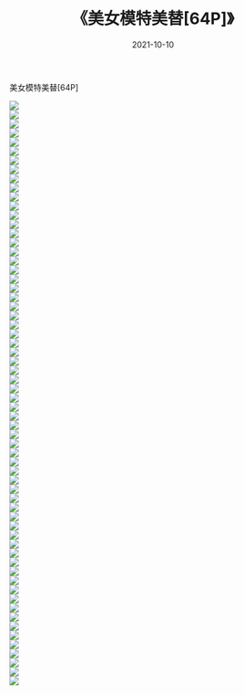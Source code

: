 ﻿---
layout: post
title:  《美女模特美替[64P]》
date:   2021-10-10
img: http://img.660000.xyz/Sharelink/性感/2021/美女模特美替[64P]/000.jpg
categories: [美女, 清纯, 唯美]
---

美女模特美替[64P]

  ![](http://img.660000.xyz/Sharelink/性感/2021/美女模特美替[64P]/001.jpg) <br> ![](http://img.660000.xyz/Sharelink/性感/2021/美女模特美替[64P]/002.jpg) <br> ![](http://img.660000.xyz/Sharelink/性感/2021/美女模特美替[64P]/003.jpg) <br> ![](http://img.660000.xyz/Sharelink/性感/2021/美女模特美替[64P]/004.jpg) <br> ![](http://img.660000.xyz/Sharelink/性感/2021/美女模特美替[64P]/005.jpg) <br> ![](http://img.660000.xyz/Sharelink/性感/2021/美女模特美替[64P]/006.jpg) <br> ![](http://img.660000.xyz/Sharelink/性感/2021/美女模特美替[64P]/007.jpg) <br> ![](http://img.660000.xyz/Sharelink/性感/2021/美女模特美替[64P]/008.jpg) <br> ![](http://img.660000.xyz/Sharelink/性感/2021/美女模特美替[64P]/009.jpg) <br> ![](http://img.660000.xyz/Sharelink/性感/2021/美女模特美替[64P]/010.jpg) <br> ![](http://img.660000.xyz/Sharelink/性感/2021/美女模特美替[64P]/011.jpg) <br> ![](http://img.660000.xyz/Sharelink/性感/2021/美女模特美替[64P]/012.jpg) <br> ![](http://img.660000.xyz/Sharelink/性感/2021/美女模特美替[64P]/013.jpg) <br> ![](http://img.660000.xyz/Sharelink/性感/2021/美女模特美替[64P]/014.jpg) <br> ![](http://img.660000.xyz/Sharelink/性感/2021/美女模特美替[64P]/015.jpg) <br> ![](http://img.660000.xyz/Sharelink/性感/2021/美女模特美替[64P]/016.jpg) <br> ![](http://img.660000.xyz/Sharelink/性感/2021/美女模特美替[64P]/017.jpg) <br> ![](http://img.660000.xyz/Sharelink/性感/2021/美女模特美替[64P]/018.jpg) <br> ![](http://img.660000.xyz/Sharelink/性感/2021/美女模特美替[64P]/019.jpg) <br> ![](http://img.660000.xyz/Sharelink/性感/2021/美女模特美替[64P]/020.jpg) <br> ![](http://img.660000.xyz/Sharelink/性感/2021/美女模特美替[64P]/021.jpg) <br> ![](http://img.660000.xyz/Sharelink/性感/2021/美女模特美替[64P]/022.jpg) <br> ![](http://img.660000.xyz/Sharelink/性感/2021/美女模特美替[64P]/023.jpg) <br> ![](http://img.660000.xyz/Sharelink/性感/2021/美女模特美替[64P]/024.jpg) <br> ![](http://img.660000.xyz/Sharelink/性感/2021/美女模特美替[64P]/025.jpg) <br> ![](http://img.660000.xyz/Sharelink/性感/2021/美女模特美替[64P]/026.jpg) <br> ![](http://img.660000.xyz/Sharelink/性感/2021/美女模特美替[64P]/027.jpg) <br> ![](http://img.660000.xyz/Sharelink/性感/2021/美女模特美替[64P]/028.jpg) <br> ![](http://img.660000.xyz/Sharelink/性感/2021/美女模特美替[64P]/029.jpg) <br> ![](http://img.660000.xyz/Sharelink/性感/2021/美女模特美替[64P]/030.jpg) <br> ![](http://img.660000.xyz/Sharelink/性感/2021/美女模特美替[64P]/031.jpg) <br> ![](http://img.660000.xyz/Sharelink/性感/2021/美女模特美替[64P]/032.jpg) <br> ![](http://img.660000.xyz/Sharelink/性感/2021/美女模特美替[64P]/033.jpg) <br> ![](http://img.660000.xyz/Sharelink/性感/2021/美女模特美替[64P]/034.jpg) <br> ![](http://img.660000.xyz/Sharelink/性感/2021/美女模特美替[64P]/035.jpg) <br> ![](http://img.660000.xyz/Sharelink/性感/2021/美女模特美替[64P]/036.jpg) <br> ![](http://img.660000.xyz/Sharelink/性感/2021/美女模特美替[64P]/037.jpg) <br> ![](http://img.660000.xyz/Sharelink/性感/2021/美女模特美替[64P]/038.jpg) <br> ![](http://img.660000.xyz/Sharelink/性感/2021/美女模特美替[64P]/039.jpg) <br> ![](http://img.660000.xyz/Sharelink/性感/2021/美女模特美替[64P]/040.jpg) <br> ![](http://img.660000.xyz/Sharelink/性感/2021/美女模特美替[64P]/041.jpg) <br> ![](http://img.660000.xyz/Sharelink/性感/2021/美女模特美替[64P]/042.jpg) <br> ![](http://img.660000.xyz/Sharelink/性感/2021/美女模特美替[64P]/043.jpg) <br> ![](http://img.660000.xyz/Sharelink/性感/2021/美女模特美替[64P]/044.jpg) <br> ![](http://img.660000.xyz/Sharelink/性感/2021/美女模特美替[64P]/045.jpg) <br> ![](http://img.660000.xyz/Sharelink/性感/2021/美女模特美替[64P]/046.jpg) <br> ![](http://img.660000.xyz/Sharelink/性感/2021/美女模特美替[64P]/047.jpg) <br> ![](http://img.660000.xyz/Sharelink/性感/2021/美女模特美替[64P]/048.jpg) <br> ![](http://img.660000.xyz/Sharelink/性感/2021/美女模特美替[64P]/049.jpg) <br> ![](http://img.660000.xyz/Sharelink/性感/2021/美女模特美替[64P]/050.jpg) <br> ![](http://img.660000.xyz/Sharelink/性感/2021/美女模特美替[64P]/051.jpg) <br> ![](http://img.660000.xyz/Sharelink/性感/2021/美女模特美替[64P]/052.jpg) <br> ![](http://img.660000.xyz/Sharelink/性感/2021/美女模特美替[64P]/053.jpg) <br> ![](http://img.660000.xyz/Sharelink/性感/2021/美女模特美替[64P]/054.jpg) <br> ![](http://img.660000.xyz/Sharelink/性感/2021/美女模特美替[64P]/055.jpg) <br> ![](http://img.660000.xyz/Sharelink/性感/2021/美女模特美替[64P]/056.jpg) <br> ![](http://img.660000.xyz/Sharelink/性感/2021/美女模特美替[64P]/057.jpg) <br> ![](http://img.660000.xyz/Sharelink/性感/2021/美女模特美替[64P]/058.jpg) <br> ![](http://img.660000.xyz/Sharelink/性感/2021/美女模特美替[64P]/059.jpg) <br> ![](http://img.660000.xyz/Sharelink/性感/2021/美女模特美替[64P]/060.jpg) <br> ![](http://img.660000.xyz/Sharelink/性感/2021/美女模特美替[64P]/061.jpg) <br> ![](http://img.660000.xyz/Sharelink/性感/2021/美女模特美替[64P]/062.jpg) <br> ![](http://img.660000.xyz/Sharelink/性感/2021/美女模特美替[64P]/063.jpg) <br> ![](http://img.660000.xyz/Sharelink/性感/2021/美女模特美替[64P]/064.jpg) <br>